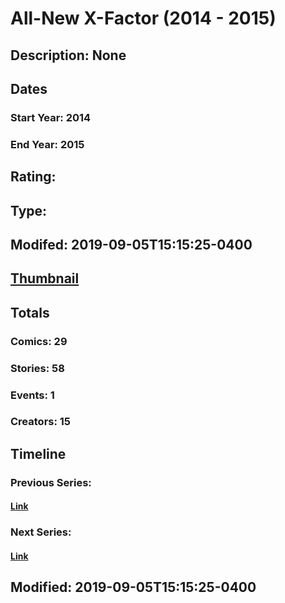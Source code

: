 # All-New X-Factor (2014 - 2015)
## Description: None
## Dates
### Start Year: 2014
### End Year: 2015
## Rating: 
## Type: 
## Modifed: 2019-09-05T15:15:25-0400
## [Thumbnail](http://i.annihil.us/u/prod/marvel/i/mg/3/50/542d786f3103c.jpg)
## Totals
### Comics: 29
### Stories: 58
### Events: 1
### Creators: 15
## Timeline
### Previous Series: 
#### [Link]()
### Next Series: 
#### [Link]()
## Modified: 2019-09-05T15:15:25-0400